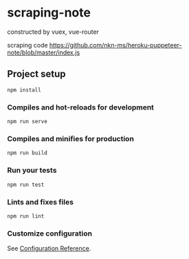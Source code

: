 # scraping-note
constructed by vuex, vue-router

scraping code
https://github.com/nkn-ms/heroku-puppeteer-note/blob/master/index.js

## Project setup
```
npm install
```

### Compiles and hot-reloads for development
```
npm run serve
```

### Compiles and minifies for production
```
npm run build
```

### Run your tests
```
npm run test
```

### Lints and fixes files
```
npm run lint
```

### Customize configuration
See [Configuration Reference](https://cli.vuejs.org/config/).
